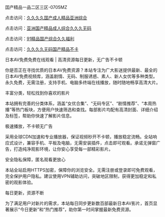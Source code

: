 
囯产精品一品二区三区-0705MZ


点击访问：<a href="https://fdhf-454.pages.dev/">久久久久国产成人精品亚洲综合</a>

点击访问：<a href="https://cfad.pages.dev/">亚洲国产精品成人综合久久久无码</a>

点击访问：<a href="https://gfd-5xg.pages.dev/">91精品国产综合久久福利</a>

点击访问：<a href="https://vassv.pages.dev/">久久久久无码国产精品不卡</a>




日本AV免费免费在线观看 | 高清资源每日更新，无广告不卡顿

你是否正在寻找优质的日本AV免费资源？本站专注为广大影迷提供最新、最全的日本AV免费视频库，涵盖剧情、无码、制服诱惑、素人、新人女优等多种类型。永久免费，无需注册，支持手机、电脑多终端在线播放，随时随地畅享高清大片。

丰富分类，轻松找到你喜欢的影片

本站拥有完善的分类体系，涵盖“女优合集”、“无码专区”、“剧情推荐”、“本周热播”等热门板块，方便用户快速筛选和查找。每部影片均配有高清封面、详细介绍及标签，帮助你快速了解影片信息。

极速播放，不卡顿无广告

采用全球CDN加速和专业播放器，保证视频秒开不卡顿，播放稳定流畅。全站响应式设计，兼容手机、平板及电脑，无需安装插件，点击即可观看。承诺无弹窗广告，打造纯净观影环境，让你安心享受每一部精彩影片。

安全隐私保障，匿名观看更放心

本站全站启用HTTPS加密，保障你的浏览安全。无需注册或登录即可免费观看，完全保护用户隐私。建议使用VPN辅助访问，突破地区限制，获得更加稳定和私密的观影体验。

每日更新，资源不断

为了满足用户对新片的需求，本站每日同步更新数百部最新日本AV影片，首页显著展示“今日更新”和“热门推荐”，助你第一时间掌握最新免费资源。































<span style="display:none;">[Canonical link]( https://github.com/fou20250705/fou13 ）</span>
